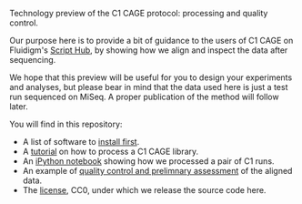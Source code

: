 Technology preview of the C1 CAGE protocol: processing and quality control.

Our purpose here is to provide a bit of guidance to the users of C1 CAGE on Fluidigm's [Script Hub](https://www.fluidigm.com/c1openapp/scripthub), by showing how we align and inspect the data after sequencing.

We hope that this preview will be useful for you to design your experiments and analyses, but please bear in mind that the data used here is just a test run sequenced on MiSeq.  A proper publication of the method will follow later.

You will find in this repository:

 - A list of software to [install first](prerequisite.md).
 - A [tutorial](tutorial.md) on how to process a C1 CAGE library.
 - An [iPython notebook](OP-WORKFLOW-CAGEscan-short-reads-v2.0.ipynb) showing how we processed a pair of C1 runs.
 - An example of [quality control and prelimnary assessment](QC.md) of the aligned data.
 - The [license](LICENSE), CC0, under which we release the source code here.
